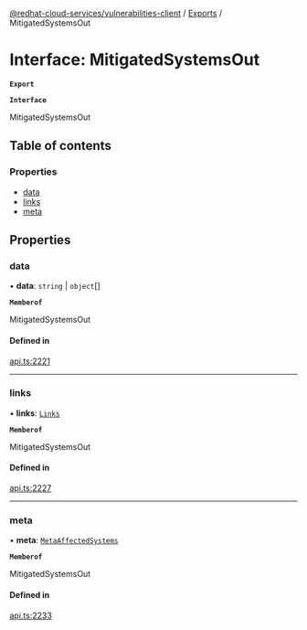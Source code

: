 [@redhat-cloud-services/vulnerabilities-client](../README.md) / [Exports](../modules.md) / MitigatedSystemsOut

# Interface: MitigatedSystemsOut

**`Export`**

**`Interface`**

MitigatedSystemsOut

## Table of contents

### Properties

- [data](MitigatedSystemsOut.md#data)
- [links](MitigatedSystemsOut.md#links)
- [meta](MitigatedSystemsOut.md#meta)

## Properties

### data

• **data**: `string` \| `object`[]

**`Memberof`**

MitigatedSystemsOut

#### Defined in

[api.ts:2221](https://github.com/RedHatInsights/javascript-clients/blob/master/packages/vulnerabilities/api.ts#L2221)

___

### links

• **links**: [`Links`](Links.md)

**`Memberof`**

MitigatedSystemsOut

#### Defined in

[api.ts:2227](https://github.com/RedHatInsights/javascript-clients/blob/master/packages/vulnerabilities/api.ts#L2227)

___

### meta

• **meta**: [`MetaAffectedSystems`](MetaAffectedSystems.md)

**`Memberof`**

MitigatedSystemsOut

#### Defined in

[api.ts:2233](https://github.com/RedHatInsights/javascript-clients/blob/master/packages/vulnerabilities/api.ts#L2233)
